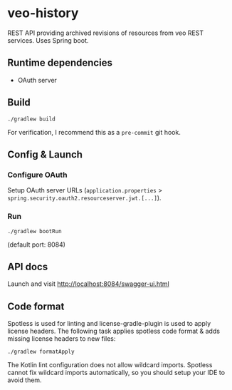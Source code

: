 # veo-history
REST API providing archived revisions of resources from veo REST services. Uses Spring boot.


## Runtime dependencies
* OAuth server


## Build

    ./gradlew build

For verification, I recommend this as a `pre-commit` git hook.


## Config & Launch

### Configure OAuth
Setup OAuth server URLs (`application.properties` > `spring.security.oauth2.resourceserver.jwt.[...]`).

### Run

    ./gradlew bootRun

(default port: 8084)


## API docs
Launch and visit <http://localhost:8084/swagger-ui.html>


## Code format
Spotless is used for linting and license-gradle-plugin is used to apply license headers. The following task applies
spotless code format & adds missing license headers to new files:

    ./gradlew formatApply

The Kotlin lint configuration does not allow wildcard imports. Spotless cannot fix wildcard imports automatically, so
you should setup your IDE to avoid them.
